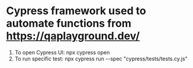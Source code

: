 # Cypress framework used to automate functions from https://qaplayground.dev/

1. To open Cypress UI:
npx cypress open
2. To run specific test:
npx cypress run --spec "cypress/tests/tests.cy.js"